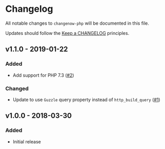 # Changelog

All notable changes to `changenow-php` will be documented in this file.

Updates should follow the [Keep a CHANGELOG](https://keepachangelog.com) principles.

## v1.1.0 - 2019-01-22

### Added
- Add support for PHP 7.3 ([#2](https://github.com/pxgamer/changenow/issues/2))

### Changed
- Update to use `Guzzle` query property instead of `http_build_query` ([#1](https://github.com/pxgamer/changenow/pull/1))

## v1.0.0 - 2018-03-30

### Added
- Initial release
